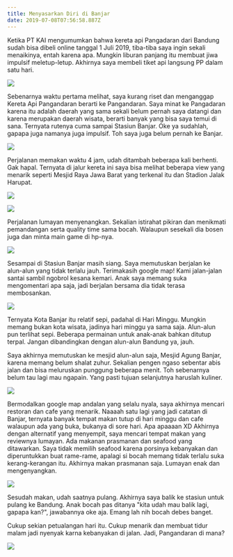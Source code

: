 ```yaml
---
title: Menyasarkan Diri di Banjar
date: 2019-07-08T07:56:58.887Z
---
```

Ketika PT KAI mengumumkan bahwa kereta api Pangadaran dari Bandung sudah bisa dibeli online tanggal 1 Juli 2019, tiba-tiba saya ingin sekali menaikinya, entah karena apa. Mungkin liburan panjang itu membuat jiwa impulsif meletup-letup. Akhirnya saya membeli tiket api langsung PP dalam satu hari. 

![](/img/uploads/photo_2019-07-08-17.43.36.jpeg)

Sebenarnya waktu pertama melihat, saya kurang riset dan menganggap Kereta Api Pangandaran berarti ke Pangandaran. Saya minat ke Pangadaran karena itu adalah daerah yang sama sekali belum pernah saya datangi dan karena merupakan daerah wisata, berarti banyak yang bisa saya temui di sana. Ternyata rutenya cuma sampai Stasiun Banjar. Oke ya sudahlah, gapapa juga namanya juga impulsif. Toh saya juga belum pernah ke Banjar.

![](/img/uploads/photo_2019-07-08-14.51.20.jpeg)

Perjalanan memakan waktu 4 jam, udah ditambah beberapa kali berhenti. Gak hapal. Ternyata di jalur kereta ini saya bisa melihat beberapa view yang menarik seperti Mesjid Raya Jawa Barat yang terkenal itu dan Stadion Jalak Harupat.

![](/img/uploads/photo_2019-07-08-14.51.08.jpeg)

![](/img/uploads/photo_2019-07-08-14.51.12.jpeg)

Perjalanan lumayan menyenangkan. Sekalian istirahat pikiran dan menikmati pemandangan serta quality time sama bocah. Walaupun sesekali dia bosen juga dan minta main game di hp-nya. 

![](/img/uploads/photo_2019-07-08-14.51.01.jpeg)

Sesampai di Stasiun Banjar masih siang. Saya memutuskan berjalan ke alun-alun yang tidak terlalu jauh. Terimakasih google map! Kami jalan-jalan santai sambil ngobrol kesana kemari. Anak saya memang suka mengomentari apa saja, jadi berjalan bersama dia tidak terasa membosankan. 

![](/img/uploads/photo_2019-07-08-14.51.25.jpeg)

Ternyata Kota Banjar itu relatif sepi, padahal di Hari Minggu. Mungkin memang bukan kota wisata, jadinya hari minggu ya sama saja. Alun-alun pun terlihat sepi. Beberapa permainan untuk anak-anak bahkan ditutup terpal. Jangan dibandingkan dengan alun-alun Bandung ya, jauh. 

Saya akhirnya memutuskan ke mesjid alun-alun saja, Mesjid Agung Banjar, karena memang belum shalat zuhur. Sekalian pengen ngaso sebentar abis jalan dan bisa meluruskan punggung beberapa menit. Toh sebenarnya belum tau lagi mau ngapain. Yang pasti tujuan selanjutnya haruslah kuliner. 

![](/img/uploads/photo_2019-07-08-14.51.29.jpeg)

Bermodalkan google map andalan yang selalu nyala, saya akhirnya mencari restoran dan cafe yang menarik. Naaaah satu lagi yang jadi catatan di Banjar, ternyata banyak tempat makan tutup di hari minggu dan cafe walaupun ada yang buka, bukanya di sore hari. Apa apaaaan XD Akhirnya dengan alternatif yang menyempit, saya mencari tempat makan yang reviewnya lumayan. Ada makanan prasmanan dan seafood yang ditawarkan. Saya tidak memilih seafood karena porsinya kebanyakan dan diperuntukkan buat rame-rame, apalagi si bocah memang tidak terlalu suka kerang-kerangan itu. Akhirnya makan prasmanan saja. Lumayan enak dan mengenyangkan. 

![](/img/uploads/photo_2019-07-08-17.39.21.jpeg)

Sesudah makan, udah saatnya pulang. Akhirnya saya balik ke stasiun untuk pulang ke Bandung. Anak bocah pas ditanya "kita udah mau balik lagi, gapapa kan?", jawabannya oke aja. Emang lah nih bocah debes banget. 

Cukup sekian petualangan hari itu. Cukup menarik dan membuat tidur malam jadi nyenyak karna kebanyakan di jalan. Jadi, Pangandaran di mana? 

![](/img/uploads/photo_2019-07-08-14.51.38.jpeg)
